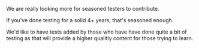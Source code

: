 We are really looking more for seasoned testers to contribute.

If you've done testing for a solid 4+ years, that's seasoned enough.  

We'd like to have tests added by those who have have done quite a bit of testing as 
that will provide a higher qualitly content for those trying to learn.
